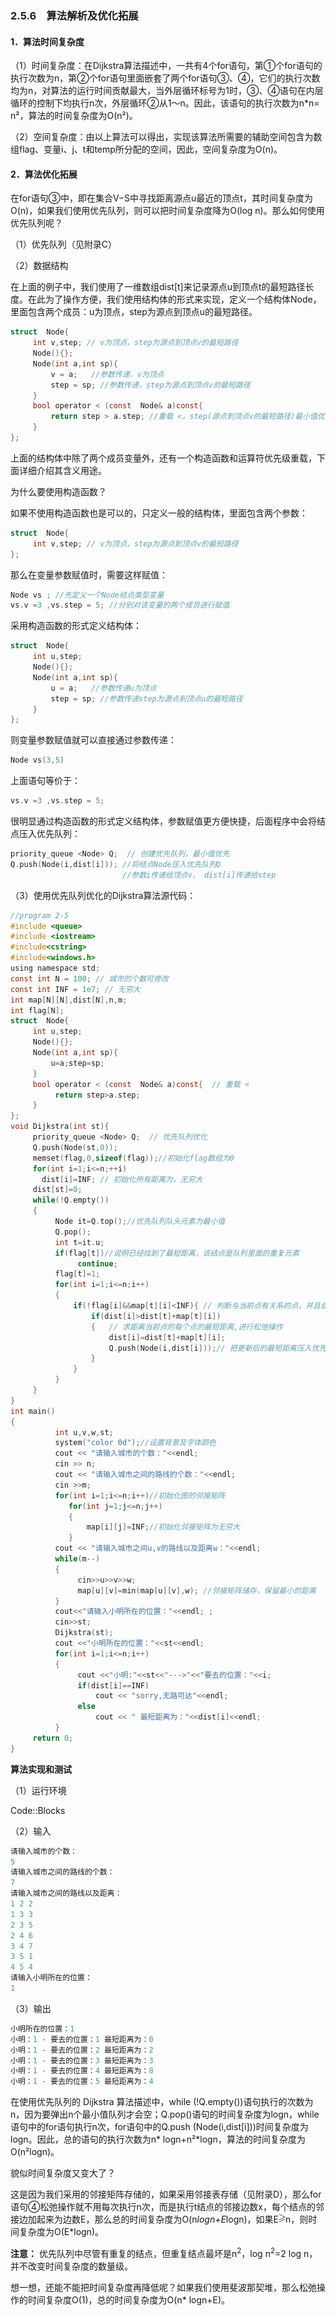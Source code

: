 ### 2.5.6　算法解析及优化拓展

#### 1．算法时间复杂度

（1）时间复杂度：在Dijkstra算法描述中，一共有4个for语句，第①个for语句的执行次数为n，第②个for语句里面嵌套了两个for语句③、④，它们的执行次数均为n，对算法的运行时间贡献最大，当外层循环标号为1时，③、④语句在内层循环的控制下均执行n次，外层循环②从1～n。因此，该语句的执行次数为n*n= n²，算法的时间复杂度为O(n²)。

（2）空间复杂度：由以上算法可以得出，实现该算法所需要的辅助空间包含为数组flag、变量i、j、t和temp所分配的空间，因此，空间复杂度为O(n)。

#### 2．算法优化拓展

在for语句③中，即在集合V−S中寻找距离源点u最近的顶点t，其时间复杂度为O(n)，如果我们使用优先队列，则可以把时间复杂度降为O(log n)。那么如何使用优先队列呢？

（1）优先队列（见附录C）

（2）数据结构

在上面的例子中，我们使用了一维数组dist[t]来记录源点u到顶点t的最短路径长度。在此为了操作方便，我们使用结构体的形式来实现，定义一个结构体Node，里面包含两个成员：u为顶点，step为源点到顶点u的最短路径。

```c
struct  Node{
     int v,step; // v为顶点，step为源点到顶点v的最短路径
     Node(){};
     Node(int a,int sp){
         v = a;   //参数传递，v为顶点
         step = sp; //参数传递，step为源点到顶点v的最短路径
     }
     bool operator < (const  Node& a)const{ 
         return step > a.step; //重载 <，step(源点到顶点v的最短路径)最小值优先
     }
};
```

上面的结构体中除了两个成员变量外，还有一个构造函数和运算符优先级重载，下面详细介绍其含义用途。

为什么要使用构造函数？

如果不使用构造函数也是可以的，只定义一般的结构体，里面包含两个参数：

```c
struct  Node{
     int v,step; // v为顶点，step为源点到顶点v的最短路径
};
```

那么在变量参数赋值时，需要这样赋值：

```c
Node vs ; //先定义一个Node结点类型变量
vs.v =3 ,vs.step = 5; //分别对该变量的两个成员进行赋值
```

采用构造函数的形式定义结构体：

```c
struct  Node{
     int u,step;
     Node(){};
     Node(int a,int sp){
         u = a;   //参数传递u为顶点
         step = sp; //参数传递step为源点到顶点u的最短路径
     }
};
```

则变量参数赋值就可以直接通过参数传递：

```c
Node vs(3,5)
```

上面语句等价于：

```c
vs.v =3 ,vs.step = 5;
```

很明显通过构造函数的形式定义结构体，参数赋值更方便快捷，后面程序中会将结点压入优先队列：

```c
priority_queue <Node> Q;  // 创建优先队列，最小值优先
Q.push(Node(i,dist[i])); //将结点Node压入优先队列Q
                         //参数i传递给顶点v， dist[i]传递给step
```

（3）使用优先队列优化的Dijkstra算法源代码：

```c
//program 2-5
#include <queue>
#include <iostream>
#include<cstring>
#include<windows.h>
using namespace std;
const int N = 100; // 城市的个数可修改
const int INF = 1e7; // 无穷大
int map[N][N],dist[N],n,m;
int flag[N];
struct  Node{
     int u,step;
     Node(){};
     Node(int a,int sp){
         u=a;step=sp;
     }
     bool operator < (const  Node& a)const{  // 重载 <
          return step>a.step;
     }
};
void Dijkstra(int st){
     priority_queue <Node> Q;  // 优先队列优化
     Q.push(Node(st,0));
     memset(flag,0,sizeof(flag));//初始化flag数组为0
     for(int i=1;i<=n;++i)
       dist[i]=INF; // 初始化所有距离为，无穷大
     dist[st]=0;
     while(!Q.empty())
     {
          Node it=Q.top();//优先队列队头元素为最小值
          Q.pop();
          int t=it.u;
          if(flag[t])//说明已经找到了最短距离，该结点是队列里面的重复元素
               continue;
          flag[t]=1;
          for(int i=1;i<=n;i++)
          {
              if(!flag[i]&&map[t][i]<INF){ // 判断与当前点有关系的点，并且自己不能到自己
                  if(dist[i]>dist[t]+map[t][i])
                  {   // 求距离当前点的每个点的最短距离,进行松弛操作
                      dist[i]=dist[t]+map[t][i];
                      Q.push(Node(i,dist[i]));// 把更新后的最短距离压入优先队列，注意：里面的元素有重复
                  }
              }
          }
     }
}
int main()
{
          int u,v,w,st;
          system("color 0d");//设置背景及字体颜色
          cout << "请输入城市的个数："<<endl;
          cin >> n;
          cout << "请输入城市之间的路线的个数："<<endl;
          cin >>m;
          for(int i=1;i<=n;i++)//初始化图的邻接矩阵
             for(int j=1;j<=n;j++)
             {
                 map[i][j]=INF;//初始化邻接矩阵为无穷大
             }
          cout << "请输入城市之间u,v的路线以及距离w："<<endl;
          while(m--)
          {
               cin>>u>>v>>w;
               map[u][v]=min(map[u][v],w); //邻接矩阵储存，保留最小的距离
          }
          cout<<"请输入小明所在的位置："<<endl; ;
          cin>>st;
          Dijkstra(st);
          cout <<"小明所在的位置："<<st<<endl;
          for(int i=1;i<=n;i++)
          {
               cout <<"小明:"<<st<<"--->"<<"要去的位置："<<i;
               if(dist[i]==INF)
                   cout << "sorry,无路可达"<<endl;
               else
                   cout << " 最短距离为："<<dist[i]<<endl;
          }
     return 0;
}
```

**算法实现和测试**

（1）运行环境

Code::Blocks

（2）输入

```c
请输入城市的个数：
5
请输入城市之间的路线的个数：
7
请输入城市之间的路线以及距离：
1 2 2
1 3 3 
2 3 5
2 4 6
3 4 7
3 5 1
4 5 4
请输入小明所在的位置：
1
```

（3）输出

```c
小明所在的位置：1
小明：1 - 要去的位置：1 最短距离为：0
小明：1 - 要去的位置：2 最短距离为：2
小明：1 - 要去的位置：3 最短距离为：3
小明：1 - 要去的位置：4 最短距离为：8
小明：1 - 要去的位置：5 最短距离为：4
```

在使用优先队列的 Dijkstra 算法描述中，while (!Q.empty())语句执行的次数为n，因为要弹出n个最小值队列才会空；Q.pop()语句的时间复杂度为logn，while语句中的for语句执行n次，for语句中的Q.push (Node(i,dist[i]))时间复杂度为logn。因此，总的语句的执行次数为n* logn+n²*logn，算法的时间复杂度为O(n²logn)。

貌似时间复杂度又变大了？

这是因为我们采用的邻接矩阵存储的，如果采用邻接表存储（见附录D），那么for语句④松弛操作就不用每次执行n次，而是执行t结点的邻接边数x，每个结点的邻接边加起来为边数E，那么总的时间复杂度为O(n*logn+E*logn)，如果E<img class="my_markdown" src="../images/5.gif" style="width:11px;  height: 14px; "/>n，则时间复杂度为O(E*logn)。

**注意：** 优先队列中尽管有重复的结点，但重复结点最坏是n<sup class="my_markdown">2</sup>，log n<sup class="my_markdown">2</sup>=2 log n，并不改变时间复杂度的数量级。

想一想，还能不能把时间复杂度再降低呢？如果我们使用斐波那契堆，那么松弛操作的时间复杂度O(1)，总的时间复杂度为O(n* logn+E)。

